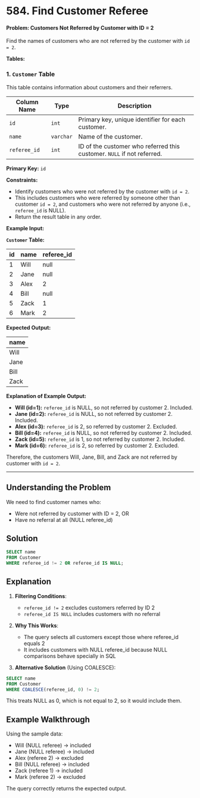 # 584. Find Customer Referee
#### Problem: Customers Not Referred by Customer with ID = 2

Find the names of customers who are not referred by the customer with `id = 2`.

**Tables:**

### 1. `Customer` Table

This table contains information about customers and their referrers.

| Column Name | Type    | Description                                                                 |
| ----------- | -------- | --------------------------------------------------------------------------- |
| `id`          | `int`     | Primary key, unique identifier for each customer.                           |
| `name`        | `varchar` | Name of the customer.                                                     |
| `referee_id`  | `int`     | ID of the customer who referred this customer. `NULL` if not referred. |

**Primary Key:** `id`

**Constraints:**

*   Identify customers who were not referred by the customer with `id = 2`.
*   This includes customers who were referred by someone other than customer `id = 2`, and customers who were not referred by anyone (i.e., `referee_id` is NULL).
*   Return the result table in any order.

**Example Input:**

**`Customer` Table:**

| id  | name | referee\_id |
| --- | ---- | ----------- |
| 1   | Will | null        |
| 2   | Jane | null        |
| 3   | Alex | 2           |
| 4   | Bill | null        |
| 5   | Zack | 1           |
| 6   | Mark | 2           |

**Expected Output:**

| name |
| ---- |
| Will |
| Jane |
| Bill |
| Zack |

**Explanation of Example Output:**

*   **Will (id=1):** `referee_id` is NULL, so not referred by customer 2. Included.
*   **Jane (id=2):** `referee_id` is NULL, so not referred by customer 2. Included.
*   **Alex (id=3):** `referee_id` is 2, so referred by customer 2. Excluded.
*   **Bill (id=4):** `referee_id` is NULL, so not referred by customer 2. Included.
*   **Zack (id=5):** `referee_id` is 1, so not referred by customer 2. Included.
*   **Mark (id=6):** `referee_id` is 2, so referred by customer 2. Excluded.

Therefore, the customers Will, Jane, Bill, and Zack are not referred by customer with `id = 2`.

----

## Understanding the Problem

We need to find customer names who:
- Were not referred by customer with ID = 2, OR
- Have no referral at all (NULL referee_id)

## Solution

```sql
SELECT name
FROM Customer
WHERE referee_id != 2 OR referee_id IS NULL;
```

## Explanation

1. **Filtering Conditions**:
   - `referee_id != 2` excludes customers referred by ID 2
   - `referee_id IS NULL` includes customers with no referral

2. **Why This Works**:
   - The query selects all customers except those where referee_id equals 2
   - It includes customers with NULL referee_id because NULL comparisons behave specially in SQL

3. **Alternative Solution** (Using COALESCE):

```sql
SELECT name
FROM Customer
WHERE COALESCE(referee_id, 0) != 2;
```

This treats NULL as 0, which is not equal to 2, so it would include them.

## Example Walkthrough

Using the sample data:
- Will (NULL referee) → included
- Jane (NULL referee) → included
- Alex (referee 2) → excluded
- Bill (NULL referee) → included
- Zack (referee 1) → included
- Mark (referee 2) → excluded

The query correctly returns the expected output.

